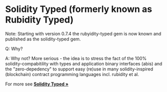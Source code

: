 # Solidity Typed (formerly known as Rubidity Typed)


Note: Starting with version 0.7.4 the rubyidity-typed gem is now known and published as the solidity-typed gem.

Q: Why?

A: Why not?  More serious - the idea is to stress the fact of the 100% solidity-compabitility with types and application binary interfaces (abis)
and the "zero-depedency" to support easy (re)use in many solidity-inspired (blockchain) contract programming languages incl. rubidity et al.   


For more see [**Solidity Typed »**](../solidity-typed)


